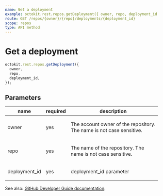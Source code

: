 ```yaml
---
name: Get a deployment
example: octokit.rest.repos.getDeployment({ owner, repo, deployment_id })
route: GET /repos/{owner}/{repo}/deployments/{deployment_id}
scope: repos
type: API method
---
```


# Get a deployment

```js
octokit.rest.repos.getDeployment({
  owner,
  repo,
  deployment_id,
});
```

## Parameters

<table>
  <thead>
    <tr>
      <th>name</th>
      <th>required</th>
      <th>description</th>
    </tr>
  </thead>
  <tbody>
    <tr><td>owner</td><td>yes</td><td>

The account owner of the repository. The name is not case sensitive.

</td></tr>
<tr><td>repo</td><td>yes</td><td>

The name of the repository. The name is not case sensitive.

</td></tr>
<tr><td>deployment_id</td><td>yes</td><td>

deployment_id parameter

</td></tr>
  </tbody>
</table>

See also: [GitHub Developer Guide documentation](https://docs.github.com/enterprise-cloud@latest//rest/reference/repos#get-a-deployment).
